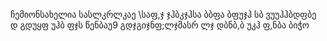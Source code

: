 ჩემიონსახელია სასლკრლკაე \საფ,ჯ ჯჰბკჯჰსა ბბფა ბფუჯჰ სბ ვუუჰჰბდფბე დ გდუყფ უჰბ ფჯს წენბაუ9 გდჯგიჯნფ;ლჯმასრ ლჯ დბნბ,ბ უკჰ ფ,ნბა ბიჭო
